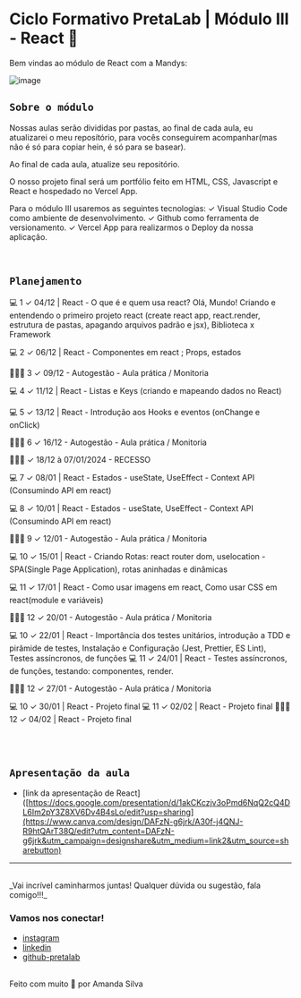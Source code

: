 # Ciclo Formativo PretaLab | Módulo III - React 🚀 


Bem vindas ao módulo de React com a Mandys:

![image](https://media.giphy.com/media/l0MYzAwMPl8s0jtSg/giphy.gif)

## `Sobre o módulo` 
Nossas aulas serão divididas por pastas, ao final de cada aula, eu atualizarei o meu reposítório, para vocês conseguirem acompanhar(mas não é só para copiar hein, é só para se basear).

Ao final de cada aula, atualize seu repositório.

O nosso projeto final será um portfólio feito em HTML, CSS, Javascript e React  e hospedado no Vercel App.

Para o módulo III usaremos as seguintes tecnologias:
✓		Visual Studio Code como ambiente de desenvolvimento.
✓		Github como ferramenta de versionamento.
✓		Vercel App para realizarmos o Deploy da nossa aplicação.

<br>

## `Planejamento`

💻 1 ✓ 04/12 | React -	O que é e quem usa react? Olá, Mundo! Criando e entendendo o primeiro projeto react (create react app, react.render, estrutura de pastas, apagando arquivos padrão e jsx), Biblioteca x Framework

💻 2 ✓ 06/12 | React -	Componentes em react ; Props, estados

👩🏾‍💻 3 ✓   09/12 -	Autogestão - Aula prática / Monitoria

💻 4 ✓ 11/12 | React -	Listas e Keys (criando e mapeando dados no React)

💻 5 ✓ 13/12 | React -	Introdução aos Hooks e eventos (onChange e onClick)

👩🏾‍💻 6 ✓   16/12 -	Autogestão - Aula prática / Monitoria

👩🏾‍💻 ✓   18/12 à 07/01/2024 -	RECESSO 

💻 7 ✓ 08/01 | React -	Estados - useState, UseEffect - Context API (Consumindo API em react)

💻 8 ✓ 10/01 | React -	Estados - useState, UseEffect - Context API (Consumindo API em react)

👩🏾‍💻 9 ✓   12/01 -	Autogestão - Aula prática / Monitoria

💻 10 ✓ 15/01 | React -	Criando Rotas: react router dom, uselocation - SPA(Single Page Application), rotas aninhadas e dinâmicas

💻 11 ✓ 17/01 | React -	Como usar imagens em react, Como usar CSS em react(module e variáveis)

👩🏾‍💻 12 ✓   20/01 -	Autogestão - Aula prática / Monitoria

💻 10 ✓ 22/01 | React -	Importância dos testes unitários, introdução a TDD e pirâmide de testes,  Instalação e Configuração (Jest, Prettier, ES Lint), Testes assíncronos, de funções
💻 11 ✓ 24/01 | React - Testes assíncronos, de funções, testando: componentes, render.

👩🏾‍💻 12 ✓   27/01 -	Autogestão - Aula prática / Monitoria

💻 10 ✓ 30/01 | React -	Projeto final
💻 11 ✓ 02/02 | React - Projeto final
👩🏾‍💻 12 ✓ 04/02 |	React - Projeto final



<br>


<br>

## `Apresentação da aula`

- [link da apresentação de React]([https://docs.google.com/presentation/d/1akCKczjv3oPmd6NqQ2cQ4DL6Im2pY3Z8XV6Dv4B4sLo/edit?usp=sharing](https://www.canva.com/design/DAFzN-g6jrk/A30f-j4QNJ-R9htQArT38Q/edit?utm_content=DAFzN-g6jrk&utm_campaign=designshare&utm_medium=link2&utm_source=sharebutton)

--- 
<br>
_Vai incrível caminharmos juntas! Qualquer dúvida ou sugestão, fala comigo!!!_
<br>

### Vamos nos conectar!

- [instagram](https://www.instagram.com/mandysporai)
- [linkedin](https://www.linkedin.com/in/amanda-silva-dev/)
- [github-pretalab](https://github.com/asilvaolabi)

<br>
Feito com muito 🤎 por Amanda Silva
